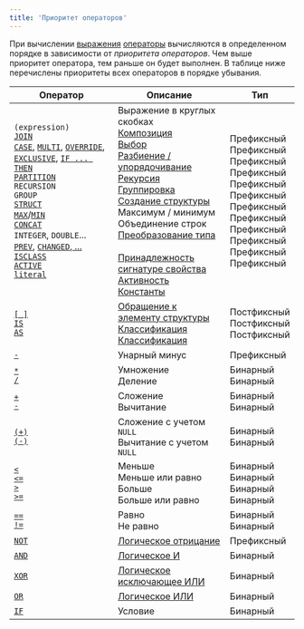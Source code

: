 ```yaml
---
title: 'Приоритет операторов'
---
```


При вычислении [выражения](Expression.md) [операторы](Property_operators_paradigm.md) вычисляются в определенном порядке в зависимости от *приоритета операторов*. Чем выше приоритет оператора, тем раньше он будет выполнен. В таблице ниже перечислены приоритеты всех операторов в порядке убывания.

|Оператор|Описание|Тип|
|---|---|---|
|`(expression)`<br/>[`JOIN`](JOIN_operator.md)<br/>[`CASE`](CASE_operator.md), [`MULTI`](MULTI_operator.md), [`OVERRIDE`](OVERRIDE_operator.md), [`EXCLUSIVE`](EXCLUSIVE_operator.md), [`IF ... THEN`](IF_..._THEN_operator.md)<br/>[`PARTITION`](PARTITION_operator.md)<br/>`RECURSION`<br/>`GROUP`<br/>[`STRUCT`](STRUCT_operator.md)<br/>[`MAX`](MAX_operator.md)/[`MIN`](MIN_operator.md)<br/>[`CONCAT`](CONCAT_operator.md)<br/>`INTEGER`, `DOUBLE`...<br/>[`PREV`](PREV_operator.md), [`CHANGED`, ...](Change_operators.md)<br/>[`ISCLASS`](ISCLASS_operator.md)<br/>[`ACTIVE`](ACTIVE_TAB_operator.md)<br/>[`literal`](Literals.md)|Выражение в круглых скобках<br/>[Композиция](Composition_JOIN.md)<br/>[Выбор](Selection_CASE_IF_MULTI_OVERRIDE_EXCLUSIVE.md)<br/>[Разбиение / упорядочивание](Partitioning_sorting_PARTITION_..._ORDER.md)<br/>[Рекурсия](Recursion_RECURSION.md)<br/>[Группировка](Grouping_GROUP.md)<br/>[Создание структуры](Structure_operators_STRUCT.md)<br/>Максимум / минимум<br/>Объединение строк<br/>[Преобразование типа](Type_conversion.md)<br/> <br/>[Принадлежность сигнатуре свойства](Property_signature_ISCLASS.md)<br/>[Активность](Activity_ACTIVE.md)<br/> [Константы](Constant.md)| <br/>Префиксный<br/>Префиксный<br/>Префиксный<br/>Префиксный<br/>Префиксный<br/>Префиксный<br/>Префиксный<br/>Префиксный<br/>Префиксный<br/>Префиксный<br/>Префиксный<br/>Префиксный<br/><br/>|
|[`[ ]`](Brackets_operator.md)<br/>[`IS`](IS_AS_operators.md)<br/>[`AS`](IS_AS_operators.md)|[Обращение к элементу структуры](Structure_operators_STRUCT.md)<br/>[Классификация](Classification_IS_AS.md)<br/>[Классификация](Classification_IS_AS.md)|Постфиксный<br/>Постфиксный<br/>Постфиксный|
|[`-`](Arithmetic_operators.md)|Унарный минус|Префиксный|
|[`*`](Arithmetic_operators.md)<br/>[`/`](Arithmetic_operators.md)|Умножение<br/>Деление|Бинарный<br/>Бинарный|
|[`+`](Arithmetic_operators.md)<br/>[`-`](Arithmetic_operators.md)|Сложение<br/>Вычитание|Бинарный<br/>Бинарный|
|[`(+)`](Arithmetic_operators.md)<br/>[`(-)`](Arithmetic_operators.md)|Сложение с учетом `NULL`<br/>Вычитание с учетом `NULL`|Бинарный<br/>Бинарный|
|[`<`](Comparison_operators.md)<br/>[`<=`](Comparison_operators.md)<br/>[`>`](Comparison_operators.md)<br/>[`>=`](Comparison_operators.md)|Меньше<br/>Меньше или равно<br/>Больше<br/>Больше или равно|Бинарный<br/>Бинарный<br/>Бинарный<br/>Бинарный|
|[`==`](Comparison_operators.md)<br/>[`!=`](Comparison_operators.md)|Равно<br/>Не равно|Бинарный<br/>Бинарный|
|[`NOT`](AND_OR_NOT_XOR_operators.md)|[Логическое отрицание](Logical_operators_AND_OR_NOT_XOR.md)|Префиксный|
|[`AND`](AND_OR_NOT_XOR_operators.md)|[Логическое И](Logical_operators_AND_OR_NOT_XOR.md)|Бинарный|
|[`XOR`](AND_OR_NOT_XOR_operators.md)|[Логическое исключающее ИЛИ](Logical_operators_AND_OR_NOT_XOR.md)|Бинарный|
|[`OR`](AND_OR_NOT_XOR_operators.md)|[Логическое ИЛИ](Logical_operators_AND_OR_NOT_XOR.md)|Бинарный|
|[`IF`](IF_operator.md)|Условие|Бинарный|
